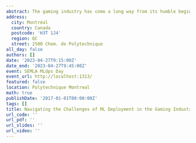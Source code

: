 ```yaml
---
abstract: The gaming industry has come a long way from its humble beginnings, but one thing that remains constant is the desire for a richer, personalized and safer experience. In today's world, machine learning is the driving force behind this desire. However, deploying machine learning models quickly and efficiently is critical to achieving this goal. Jean\-Michel will share his insights and expertise from his experience as a data scientist at Ubisoft (without a computer science background), operating machine learning pipelines in production and supporting the development and usage of a machine learning platform internally.
address:
  city: Montréal
  country: Canada
  postcode: 'H3T 1J4'
  region: QC
  street: 2500 Chem. de Polytechnique
all_day: false
authors: []
date: '2023-04-27T9:15:00Z'
date_end: '2023-04-27T9:45:00Z'
event: SEMLA MLOps Day
event_url: http://localhost:1313/
featured: false
location: Polytechnique Montreal
math: true
publishDate: '2017-01-01T00:00:00Z'
tags: []
title: Navigating the Challenges of ML Deployment in the Gaming Industry
url_code: ''
url_pdf: ''
url_slides: ''
url_video: ''
---
```

